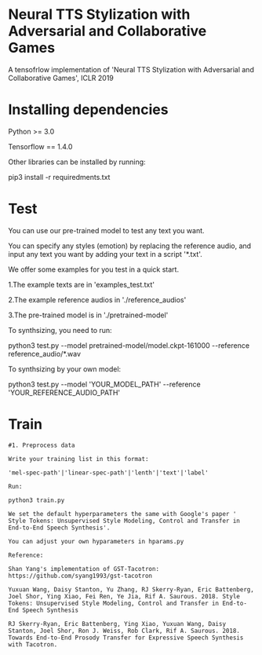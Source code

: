 # Neural TTS Stylization with Adversarial and Collaborative Games
A tensofrlow implementation of 'Neural TTS Stylization with Adversarial and Collaborative Games', ICLR 2019

# Installing dependencies

Python >= 3.0

Tensorflow  == 1.4.0

Other libraries can be installed by running:

pip3 install -r requiredments.txt

# Test
You can use our pre-trained model to test any text you want.

You can specify any styles (emotion) by replacing the reference audio, and input any text you want by adding your text in a script '*.txt'.

We offer some examples for you test in a quick start.

1.The example texts are in 'examples_test.txt'

2.The example reference audios in './reference_audios'

3.The pre-trained model is in './pretrained-model'

To synthsizing, you need to run:

python3 test.py --model pretrained-model/model.ckpt-161000 --reference reference_audio/*.wav

To synthsizing by your own model:

python3 test.py --model 'YOUR_MODEL_PATH' --reference 'YOUR_REFERENCE_AUDIO_PATH'

# Train

	#1. Preprocess data
	
	Write your training list in this format:
	
	'mel-spec-path'|'linear-spec-path'|'lenth'|'text'|'label'
  
	Run:
	
	python3 train.py
	
	We set the default hyperparameters the same with Google's paper ' Style Tokens: Unsupervised Style Modeling, Control and Transfer in End-to-End Speech Synthesis'.
	
	You can adjust your own hyparameters in hparams.py
	
	Reference:
	
	Shan Yang's implementation of GST-Tacotron: https://github.com/syang1993/gst-tacotron
	
	Yuxuan Wang, Daisy Stanton, Yu Zhang, RJ Skerry-Ryan, Eric Battenberg, Joel Shor, Ying Xiao, Fei Ren, Ye Jia, Rif A. Saurous. 2018. Style Tokens: Unsupervised Style Modeling, Control and Transfer in End-to-End Speech Synthesis
	
	RJ Skerry-Ryan, Eric Battenberg, Ying Xiao, Yuxuan Wang, Daisy Stanton, Joel Shor, Ron J. Weiss, Rob Clark, Rif A. Saurous. 2018. Towards End-to-End Prosody Transfer for Expressive Speech Synthesis with Tacotron.
